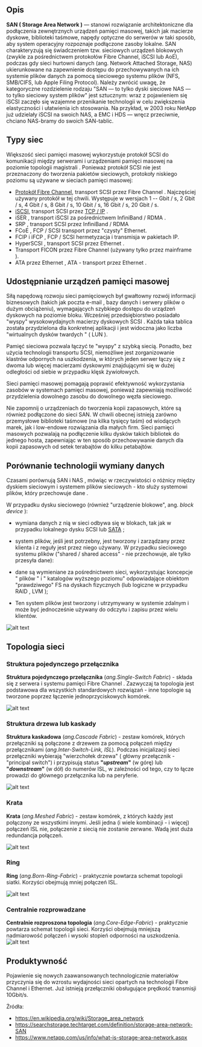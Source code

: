 
## Opis

**SAN ( Storage Area Network )** — stanowi rozwiązanie architektoniczne dla podłączenia zewnętrznych urządzeń pamięci masowej, takich jak macierze dyskowe, biblioteki taśmowe, napędy optyczne do serwerów w taki sposób, aby system operacyjny rozpoznaje podłączone zasoby lokalne. SAN charakteryzują się świadczeniem tzw. sieciowych urządzeń blokowych (zwykle za pośrednictwem protokołów Fibre Channel, iSCSI lub AoE), podczas gdy sieci hurtowni danych (ang. Network Attached Storage, NAS) ukierunkowane na zapewnienie dostępu do przechowywanych na ich systemie plików danych za pomocą sieciowego systemu plików (NFS, SMB/CIFS, lub Apple Filing Protocol). Należy zwrócić uwagę, że kategoryczne rozdzielenie rodzaju "SAN — to tylko dyski sieciowe NAS — to tylko sieciowy system plików" jest sztucznym: wraz z pojawieniem się iSCSI zaczęło się wzajemne przenikanie technologii w celu zwiększenia elastyczności i ułatwienia ich stosowania. Na przykład, w 2003 roku NetApp już udzielały iSCSI na swoich NAS, a EMC i HDS — wręcz przeciwnie, chciano NAS-bramy do swoich SAN-tablic.


## Typy siec

Większość sieci pamięci masowej wykorzystuje protokół SCSI do komunikacji między serwerami i urządzeniami pamięci masowej na poziomie topologii magistrali . Ponieważ protokół SCSI nie jest przeznaczony do tworzenia pakietów sieciowych, protokoły niskiego poziomu są używane w sieciach pamięci masowej:

- [Protokół Fibre Channel](https://pl.wikipedia.org/wiki/Fibre_Channel), transport SCSI przez Fibre Channel . Najczęściej używany protokół w tej chwili. Występuje w wersjach 1 -- Gbit / s, 2 Gbit / s, 4 Gbit / s, 8 Gbit / s, 10 Gbit / s, 16 Gbit / s, 20 Gbit / s.
- [iSCSI](https://pl.wikipedia.org/wiki/ISCSI), transport SCSI przez [TCP / IP](https://pl.wikipedia.org/wiki/Model_TCP/IP)  .
- iSER , transport iSCSI za pośrednictwem InfiniBand / RDMA .
- SRP , transport SCSI przez InfiniBand / RDMA
- FCoE , FCP / SCSI transport przez "czysty" Ethernet.
- FCIP i iFCP , FCP / SCSI hermetyzacja i transmisja w pakietach IP.
- HyperSCSI , transport SCSI przez Ethernet .
- Transport FICON przez Fibre Channel (używany tylko przez mainframe ).
- ATA przez Ethernet , ATA - transport przez Ethernet .

## Udostępnianie urządzeń pamięci masowej

Siłą napędową rozwoju sieci pamięciowych był gwałtowny rozwój informacji biznesowych (takich jak poczta e-mail , bazy danych i serwery plików o dużym obciążeniu), wymagających szybkiego dostępu do urządzeń dyskowych na poziomie bloku. Wcześniej przedsiębiorstwo posiadało "wyspy" wysokowydajnych macierzy dyskowych SCSI . Każda taka tablica została przydzielona dla konkretnej aplikacji i jest widoczna jako liczba "wirtualnych dysków twardych " ( LUN ).

Pamięć sieciowa pozwala łączyć te "wyspy" z szybką siecią. Ponadto, bez użycia technologii transportu SCSI, niemożliwe jest zorganizowanie klastrów odpornych na uszkodzenia, w których jeden serwer łączy się z dwoma lub więcej macierzami dyskowymi znajdującymi się w dużej odległości od siebie w przypadku klęsk żywiołowych.

Sieci pamięci masowej pomagają poprawić efektywność wykorzystania zasobów w systemach pamięci masowej, ponieważ zapewniają możliwość przydzielenia dowolnego zasobu do dowolnego węzła sieciowego.

Nie zapomnij o urządzeniach do tworzenia kopii zapasowych, które są również podłączone do sieci SAN. W chwili obecnej istnieją zarówno przemysłowe biblioteki taśmowe (na kilka tysięcy taśm) od wiodących marek, jak i low-endowe rozwiązania dla małych firm. Sieci pamięci masowych pozwalają na podłączenie kilku dysków takich bibliotek do jednego hosta, zapewniając w ten sposób przechowywanie danych dla kopii zapasowych od setek terabajtów do kilku petabajtów.

## Porównanie technologii wymiany danych
Czasami porównują SAN i NAS , mówiąc w rzeczywistości o różnicy między dyskiem sieciowym i systemem plików sieciowych - kto służy systemowi plików, który przechowuje dane .

W przypadku dysku sieciowego (również "urządzenie blokowe", ang. *block device* ):

- wymiana danych z nią w sieci odbywa się w blokach, tak jak w przypadku lokalnego dysku SCSI lub [SATA](https://pl.wikipedia.org/wiki/Serial_ATA) ;
- system plików, jeśli jest potrzebny, jest tworzony i zarządzany przez klienta i z reguły jest przez niego używany.
W przypadku sieciowego systemu plików ("shared / shared access" - nie przechowuje, ale tylko przesyła dane):

- dane są wymieniane za pośrednictwem sieci, wykorzystując koncepcje " plików " i " katalogów wyższego poziomu" odpowiadające obiektom "prawdziwego" FS na dyskach fizycznych (lub logiczne w przypadku RAID , LVM );
- Ten system plików jest tworzony i utrzymywany w systemie zdalnym i może być jednocześnie używany do odczytu i zapisu przez wielu klientów.

![alt text](https://github.com/IhnatekoYehor/converged-networks/blob/master/SAN/1.png)

## Topologia sieci

### Struktura pojedynczego przełącznika
**Struktura pojedynczego przełącznika** (*ang.Single-Switch Fabric*) - składa się z serwera i systemu pamięci Fibre Channel . Zazwyczaj ta topologia jest podstawowa dla wszystkich standardowych rozwiązań - inne topologie są tworzone poprzez łączenie jednoprzyciskowych komórek.

![alt text](https://github.com/IhnatekoYehor/converged-networks/blob/master/SAN/Untitled%20Diagram%200.png)

### Struktura drzewa lub kaskady 
**Struktura kaskadowa** (*ang.Cascade Fabric*) - zestaw komórek, których przełączniki są połączone z drzewem za pomocą połączeń między przełącznikami (*ang.Inter-Switch-Link, ISL*). Podczas inicjalizacji sieci przełączniki wybierają "wierzchołek drzewa" ( główny przełącznik - "principal switch") i przypisują status **"*upstream*"** (w górę) lub **"*downstream*"** (w dół) do numerów ISL, w zależności od tego, czy to łącze prowadzi do głównego przełącznika lub na peryferie.

![alt text](https://github.com/IhnatekoYehor/converged-networks/blob/master/SAN/Untitled%20Diagram%201.png)

### Krata 

**Krata** (*ang.Meshed Fabric*) - zestaw komórek, z których każdy jest połączony ze wszystkimi innymi. Jeśli jedna (i wiele kombinacji - i więcej) połączeń ISL nie, połączenie z siecią nie zostanie zerwane. Wadą jest duża redundancja połączeń.

![alt text](https://github.com/IhnatekoYehor/converged-networks/blob/master/SAN/Untitled%20Diagram%202.png)

### Ring

**Ring** (*ang.Born-Ring-Fabric*) - praktycznie powtarza schemat topologii siatki. Korzyści obejmują mniej połączeń ISL.

![alt text](https://github.com/IhnatekoYehor/converged-networks/blob/master/SAN/Untitled%20Diagram%203.png)

### Centralnie rozprowadzane
**Centralnie rozproszona topologia** (*ang.Core-Edge-Fabric*) - praktycznie powtarza schemat topologii sieci. Korzyści obejmują mniejszą nadmiarowość połączeń i wysoki stopień odporności na uszkodzenia.
![alt text](https://github.com/IhnatekoYehor/converged-networks/blob/master/SAN/Untitled%20Diagram%204.png)

## Produktywność 
Pojawienie się nowych zaawansowanych technologicznie materiałów przyczynia się do wzrostu wydajności sieci opartych na technologii Fibre Channel i Ethernet. Już istnieją przełączniki obsługujące prędkość transmisji 10Gbit/s.

Żródła:
- https://en.wikipedia.org/wiki/Storage_area_network
- https://searchstorage.techtarget.com/definition/storage-area-network-SAN
- https://www.netapp.com/us/info/what-is-storage-area-network.aspx

